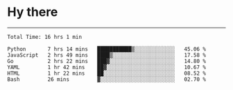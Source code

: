 # Hy there

---
<!--START_SECTION:waka-->

```text
Total Time: 16 hrs 1 min

Python       7 hrs 14 mins   ███████████▒░░░░░░░░░░░░░   45.06 %
JavaScript   2 hrs 49 mins   ████▒░░░░░░░░░░░░░░░░░░░░   17.58 %
Go           2 hrs 22 mins   ███▓░░░░░░░░░░░░░░░░░░░░░   14.80 %
YAML         1 hr 42 mins    ██▓░░░░░░░░░░░░░░░░░░░░░░   10.67 %
HTML         1 hr 22 mins    ██░░░░░░░░░░░░░░░░░░░░░░░   08.52 %
Bash         26 mins         ▓░░░░░░░░░░░░░░░░░░░░░░░░   02.70 %
```

<!--END_SECTION:waka-->
